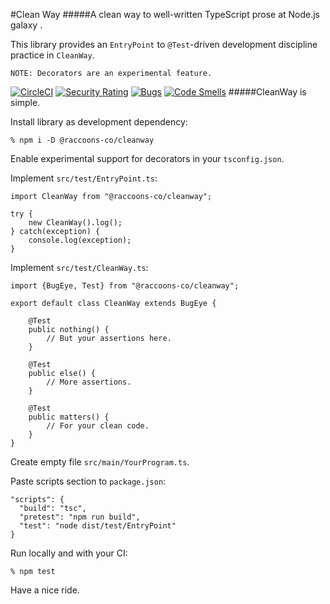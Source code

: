 #Clean Way
#####A clean way to well-written TypeScript prose at Node.js galaxy .

This library provides an `EntryPoint` to `@Test`-driven development discipline practice in `CleanWay`. 
 ```
NOTE: Decorators are an experimental feature.
```
[![CircleCI](https://dl.circleci.com/status-badge/img/gh/raccoons-co/cleanway/tree/master.svg?style=svg)](https://dl.circleci.com/status-badge/redirect/gh/raccoons-co/cleanway/tree/master)
[![Security Rating](https://sonarcloud.io/api/project_badges/measure?project=raccoons-co_cleanway&metric=security_rating)](https://sonarcloud.io/summary/new_code?id=raccoons-co_cleanway)
[![Bugs](https://sonarcloud.io/api/project_badges/measure?project=raccoons-co_cleanway&metric=bugs)](https://sonarcloud.io/summary/new_code?id=raccoons-co_cleanway)
[![Code Smells](https://sonarcloud.io/api/project_badges/measure?project=raccoons-co_cleanway&metric=code_smells)](https://sonarcloud.io/summary/new_code?id=raccoons-co_cleanway)
#####CleanWay is simple.

Install library as development dependency:
```shell
% npm i -D @raccoons-co/cleanway
```

Enable experimental support for decorators in your `tsconfig.json`.

Implement `src/test/EntryPoint.ts`:
~~~~
import CleanWay from "@raccoons-co/cleanway";

try {
    new CleanWay().log();
} catch(exception) {
    console.log(exception);
}
~~~~

Implement `src/test/CleanWay.ts`:
~~~~
import {BugEye, Test} from "@raccoons-co/cleanway";

export default class CleanWay extends BugEye {

    @Test
    public nothing() {
        // But your assertions here.
    }

    @Test
    public else() {
        // More assertions.
    }

    @Test
    public matters() {
        // For your clean code.
    }
}
~~~~

Create empty file `src/main/YourProgram.ts`.

Paste scripts section to `package.json`:
~~~~
"scripts": {
  "build": "tsc",
  "pretest": "npm run build",
  "test": "node dist/test/EntryPoint"
}
~~~~

Run locally and with your CI:
~~~~shell script
% npm test
~~~~

Have a nice ride.